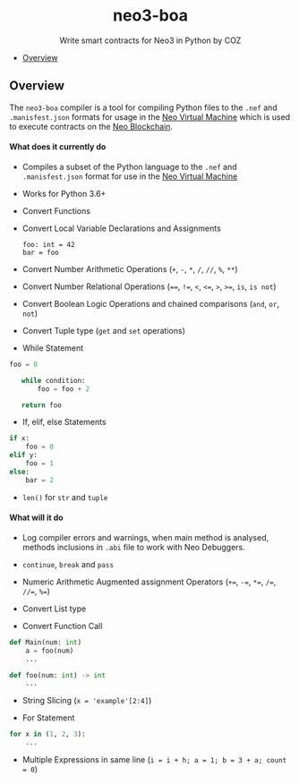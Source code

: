 <h1 align="center">neo3-boa</h1>
<p align="center">
  Write smart contracts for Neo3 in Python by COZ
</p>



- [Overview](#overview)

## Overview

The `neo3-boa` compiler is a tool for compiling Python files to the `.nef` and `.manisfest.json` formats for usage in the [Neo Virtual Machine](https://github.com/neo-project/neo-vm/) which is used to execute contracts on the [Neo Blockchain](https://github.com/neo-project/neo/).


#### What does it currently do

- Compiles a subset of the Python language to the `.nef` and `.manisfest.json` format for use in the [Neo Virtual Machine](https://github.com/neo-project/neo-vm)

- Works for Python 3.6+

- Convert Functions

- Convert Local Variable Declarations and Assignments 
    
    ```
    foo: int = 42
    bar = foo
    ```
- Convert Number Arithmetic Operations (`+`, `-`, `*`, `/`, `//`, `%`, `**`)

- Convert Number Relational Operations (`==`, `!=`, `<`, `<=`, `>`, `>=`, `is`, `is not`)

- Convert Boolean Logic Operations and chained comparisons (`and`, `or`, `not`)

- Convert Tuple type (`get` and `set` operations)

- While Statement

 ```python
foo = 0

    while condition:
        foo = foo + 2

    return foo
 ```

- If, elif, else Statements

```python
if x:
    foo = 0
elif y:
    foo = 1
else:
    bar = 2
```

- `len()` for `str` and `tuple`

#### What will it do

- Log compiler errors and warnings, when main method is analysed, methods inclusions in `.abi` file to work with Neo Debuggers.

- `continue`, `break` and `pass`

- Numeric Arithmetic Augmented assignment Operators (`+=`, `-=`, `*=`, `/=`, `//=`, `%=`)

- Convert List type

- Convert Function Call

```python
def Main(num: int)
    a = foo(num)
    ...

def foo(num: int) -> int
    ...
```

- String Slicing (`x = 'example'[2:4]`)

- For Statement

```python
for x in (1, 2, 3):
    ...
```

- Multiple Expressions in same line (`i = i + h; a = 1; b = 3 + a; count = 0`)
